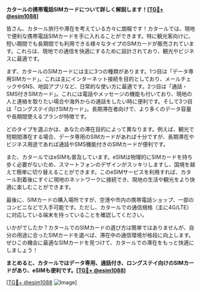 **カタールの携帯電話SIMカードについて詳しく解説します！[[TG💪+ @esim1088](https://t.me/s/esim1088)]**

皆さん、カタール旅行や滞在を考えている方々に朗報です！カタールでは、現地で便利な携帯電話SIMカードを手に入れることができます。特に観光客向けに、短い期間でも長期間でも利用できる様々なタイプのSIMカードが販売されています。これらは、現地での通信を快適にするために設計されており、観光やビジネスに最適です。

まず、カタールのSIMカードには主に3つの種類があります。1つ目は「データ専用SIMカード」。これは主にインターネット接続を目的としており、メールチェックやSNS、地図アプリなど、日常的な使い方に最適です。2つ目は「通話・SMS付きSIMカード」。これには電話やメッセージの機能も付いており、現地の人と連絡を取りたい場合や海外からの通話をしたい時に便利です。そして3つ目は「ロングステイ向けSIMカード」。長期滞在者向けで、より多くのデータ容量や長期間使えるプランが特徴です。

どのタイプを選ぶかは、あなたの滞在目的によって異なります。例えば、観光で短期間滞在する場合、データ専用のSIMカードがあれば十分ですが、長期滞在やビジネス用途であれば通話やSMS機能付きのSIMカードが便利です。

また、カタールではeSIMも普及しています。eSIMは物理的にSIMカードを持ち歩く必要がないため、スマートフォンのデザインがスッキリしますし、国境を越えて簡単に切り替えることができます。このeSIMサービスを利用すれば、カタール到着後にすぐに現地のネットワークに接続でき、現地の生活や観光をより快適に楽しむことができます。

最後に、SIMカードの購入場所ですが、空港や市内の携帯電話ショップ、一部のコンビニなどで入手可能です。ただし、カタールでの通信規格（主に4G/LTE）に対応している端末を持っていることを確認してください。

いかがでしたか？カタールでのSIMカードの選び方は簡単ではありませんが、自分の用途に合ったSIMカードを選べば、滞在中の通信環境が格段に向上します。ぜひこの機会に最適なSIMカードを見つけて、カタールでの滞在をもっと快適にしましょう！

**まとめると、カタールではデータ専用、通話付き、ロングステイ向けのSIMカードがあり、eSIMも便利です。[[TG💪+ @esim1088](https://t.me/s/esim1088)]**

[[TG💪+ @esim1088](https://t.me/s/esim1088) ![Image](https://i.postimg.cc/Y0z9fWf4/image.png)]